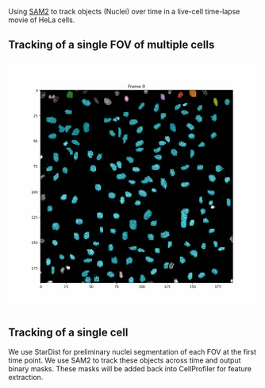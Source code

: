 Using [SAM2](https://github.com/facebookresearch/segment-anything-2) to track objects (Nuclei) over time in a live-cell time-lapse movie of HeLa cells.

## Tracking of a single FOV of multiple cells
![Tracking of a single FOV of multiple cells](./masks/out.gif)


## Tracking of a single cell
We use StarDist for preliminary nuclei segmentation of each FOV at the first time point.
We use SAM2 to track these objects across time and output binary masks.
These masks will be added back into CellProfiler for feature extraction.
